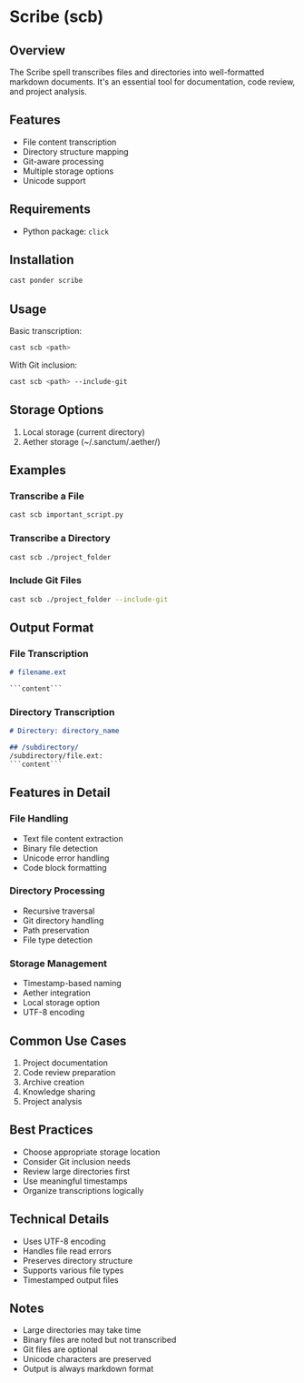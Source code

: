 # Scribe (scb)

## Overview
The Scribe spell transcribes files and directories into well-formatted markdown documents. It's an essential tool for documentation, code review, and project analysis.

## Features
- File content transcription
- Directory structure mapping
- Git-aware processing
- Multiple storage options
- Unicode support

## Requirements
- Python package: `click`

## Installation
```bash
cast ponder scribe
```

## Usage
Basic transcription:
```bash
cast scb <path>
```

With Git inclusion:
```bash
cast scb <path> --include-git
```

## Storage Options
1. Local storage (current directory)
2. Aether storage (~/.sanctum/.aether/)

## Examples

### Transcribe a File
```bash
cast scb important_script.py
```

### Transcribe a Directory
```bash
cast scb ./project_folder
```

### Include Git Files
```bash
cast scb ./project_folder --include-git
```

## Output Format

### File Transcription
```markdown
# filename.ext

```content```
```

### Directory Transcription
```markdown
# Directory: directory_name

## /subdirectory/
/subdirectory/file.ext: 
```content```
```

## Features in Detail

### File Handling
- Text file content extraction
- Binary file detection
- Unicode error handling
- Code block formatting

### Directory Processing
- Recursive traversal
- Git directory handling
- Path preservation
- File type detection

### Storage Management
- Timestamp-based naming
- Aether integration
- Local storage option
- UTF-8 encoding

## Common Use Cases
1. Project documentation
2. Code review preparation
3. Archive creation
4. Knowledge sharing
5. Project analysis

## Best Practices
- Choose appropriate storage location
- Consider Git inclusion needs
- Review large directories first
- Use meaningful timestamps
- Organize transcriptions logically

## Technical Details
- Uses UTF-8 encoding
- Handles file read errors
- Preserves directory structure
- Supports various file types
- Timestamped output files

## Notes
- Large directories may take time
- Binary files are noted but not transcribed
- Git files are optional
- Unicode characters are preserved
- Output is always markdown format